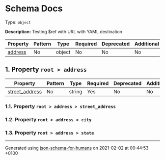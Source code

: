 

# Schema Docs

Type: `object`

**Description:** Testing $ref with URL with YAML destination

| Property | Pattern | Type | Required | Deprecated | Additional | Description |
| -------- | ------- | ---- | -------- | ---------- | ---------- | ----------- |
| [address](#address)|No|object|No|No| No||

##  <a name="address"></a>1.  Property `root > address`

| Property | Pattern | Type | Required | Deprecated | Additional | Description |
| -------- | ------- | ---- | -------- | ---------- | ---------- | ----------- |
| [street_address](#address_street_address)|No|string|Yes|No| No||| [city](#address_city)|No|string|Yes|No| No||| [state](#address_state)|No|string|Yes|No| No||

###  <a name="address_street_address"></a>1.1.  Property `root > address > street_address`

###  <a name="address_city"></a>1.2.  Property `root > address > city`

###  <a name="address_state"></a>1.3.  Property `root > address > state`

----------------------------------------------------------------------------------------------------------------------------
Generated using [json-schema-for-humans](https://github.com/coveooss/json-schema-for-humans) on 2021-02-02 at 00:44:53 +0100
